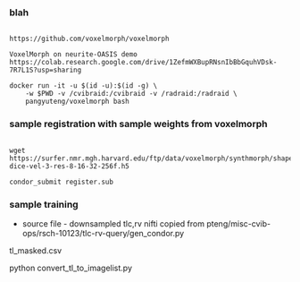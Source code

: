 
### blah

```

https://github.com/voxelmorph/voxelmorph

VoxelMorph on neurite-OASIS demo
https://colab.research.google.com/drive/1ZefmWXBupRNsnIbBbGquhVDsk-7R7L1S?usp=sharing

docker run -it -u $(id -u):$(id -g) \
    -w $PWD -v /cvibraid:/cvibraid -v /radraid:/radraid \
    pangyuteng/voxelmorph bash

```

### sample registration with sample weights from voxelmorph

```

wget https://surfer.nmr.mgh.harvard.edu/ftp/data/voxelmorph/synthmorph/shapes-dice-vel-3-res-8-16-32-256f.h5

condor_submit register.sub

```

### sample training


+ source file - downsampled tlc,rv nifti copied from pteng/misc-cvib-ops/rsch-10123/tlc-rv-query/gen_condor.py

tl_masked.csv


python convert_tl_to_imagelist.py